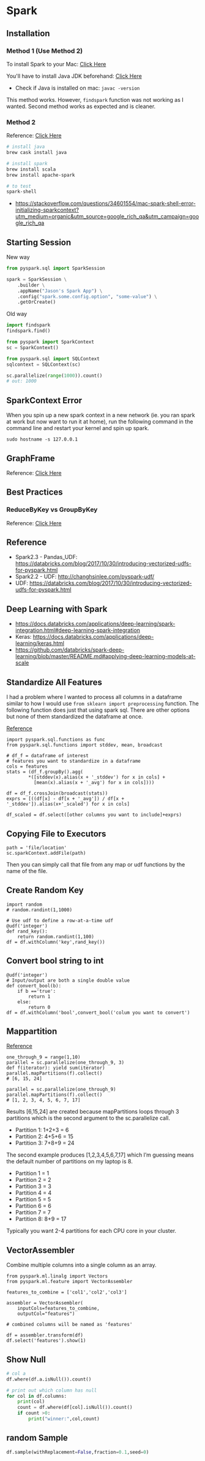 # Spark 

## Installation

### Method 1 (Use Method 2)

To install Spark to your Mac: [Click Here](https://medium.com/@GalarnykMichael/install-spark-on-mac-pyspark-453f395f240b)

You'll have to install Java JDK beforehand: [Click Here](http://www.oracle.com/technetwork/java/javase/downloads/jdk8-downloads-2133151.html)

- Check if Java is installed on mac: `javac -version`

This method works. However, `findspark` function was not working as I wanted. Second method works as expected and is cleaner. 

### Method 2 

Reference: [Click Here](https://medium.freecodecamp.org/installing-scala-and-apache-spark-on-mac-os-837ae57d283f)

```sh 
# install java 
brew cask install java

# install spark 
brew install scala
brew install apache-spark

# to test 
spark-shell
```

- https://stackoverflow.com/questions/34601554/mac-spark-shell-error-initializing-sparkcontext?utm_medium=organic&utm_source=google_rich_qa&utm_campaign=google_rich_qa

## Starting Session 

New way 

```py 
from pyspark.sql import SparkSession

spark = SparkSession \
    .builder \
    .appName("Jason's Spark App") \
    .config("spark.some.config.option", "some-value") \
    .getOrCreate()
```

Old way 

```py
import findspark
findspark.find() 

from pyspark import SparkContext
sc = SparkContext()

from pyspark.sql import SQLContext
sqlcontext = SQLContext(sc)

sc.parallelize(range(1000)).count()
# out: 1000 
```



## SparkContext Error
When you spin up a new spark context in a new network (ie. you ran spark at work but now want to run it at home), run the following command in the command line and restart your kernel and spin up spark. 

```
sudo hostname -s 127.0.0.1
```

## GraphFrame
Reference: [Click Here](https://databricks.com/blog/2016/03/03/introducing-graphframes.html)


## Best Practices 

### ReduceByKey vs GroupByKey
Reference: [Click Here](databricks.gitbooks.io/databricks-spark-knowledge-base/content/best_practices/prefer_reducebykey_over_groupbykey.html)


## Reference 
- Spark2.3 - Pandas_UDF: https://databricks.com/blog/2017/10/30/introducing-vectorized-udfs-for-pyspark.html
- Spark2.2 - UDF: http://changhsinlee.com/pyspark-udf/
- UDF: https://databricks.com/blog/2017/10/30/introducing-vectorized-udfs-for-pyspark.html

## Deep Learning with Spark 
- https://docs.databricks.com/applications/deep-learning/spark-integration.html#deep-learning-spark-integration
- Keras: https://docs.databricks.com/applications/deep-learning/keras.html
- https://github.com/databricks/spark-deep-learning/blob/master/README.md#applying-deep-learning-models-at-scale


## Standardize All Features 
I had a problem where I wanted to process all columns in a dataframe similar to how I would use `from sklearn import preprocessing` function. The following function does just that using spark sql. There are other options but none of them standardized the dataframe at once. 

[Reference](https://stackoverflow.com/questions/47624129/how-to-standardize-one-column-in-spark-using-standardscaler?utm_medium=organic&utm_source=google_rich_qa&utm_campaign=google_rich_qa)

```
import pyspark.sql.functions as func
from pyspark.sql.functions import stddev, mean, broadcast

# df_f = dataframe of interest 
# features you want to standardize in a dataframe 
cols = features 
stats = (df_f.groupBy().agg(
        *([stddev(x).alias(x + '_stddev') for x in cols] + 
          [mean(x).alias(x + '_avg') for x in cols])))

df = df_f.crossJoin(broadcast(stats))
exprs = [((df[x] - df[x + '_avg']) / df[x + '_stddev']).alias(x+'_scaled') for x in cols]

df_scaled = df.select([other columns you want to include]+exprs)
```

## Copying File to Executors 
```
path = 'file/location'
sc.sparkContext.addFile(path)
```
Then you can simply call that file from any map or udf functions by the name of the file. 

## Create Random Key 
```
import random 
# random.randint(1,1000)

# Use udf to define a row-at-a-time udf
@udf('integer')
def rand_key():
    return random.randint(1,100)
df = df.withColumn('key',rand_key())
```

## Convert bool string to int 
```
@udf('integer')
# Input/output are both a single double value
def convert_bool(b):
    if b =='true':
        return 1
    else:
        return 0
df = df.withColumn('bool',convert_bool('colum you want to convert')

```

## Mappartition 
[Reference](https://www.supergloo.com/fieldnotes/apache-spark-transformations-python-examples/#mapPartitions)

```
one_through_9 = range(1,10)
parallel = sc.parallelize(one_through_9, 3)
def f(iterator): yield sum(iterator)
parallel.mapPartitions(f).collect()
# [6, 15, 24]

parallel = sc.parallelize(one_through_9)
parallel.mapPartitions(f).collect()
# [1, 2, 3, 4, 5, 6, 7, 17]
```

Results [6,15,24] are created because mapPartitions loops through 3 partitions which is the second argument to the sc.parallelize call.

- Partition 1: 1+2+3 = 6
- Partition 2: 4+5+6 = 15
- Partition 3: 7+8+9 = 24
 
The second example produces [1,2,3,4,5,6,7,17] which I’m guessing means the default number of partitions on my laptop is 8.

- Partition 1 = 1
- Partition 2 = 2
- Partition 3 = 3
- Partition 4 = 4
- Partition 5 = 5
- Partition 6 = 6
- Partition 7 = 7
- Partition 8: 8+9 = 17

Typically you want 2-4 partitions for each CPU core in your cluster.

## VectorAssembler

Combine multiple columns into a single column as an array. 

```
from pyspark.ml.linalg import Vectors
from pyspark.ml.feature import VectorAssembler

features_to_combine = ['col1','col2','col3']

assembler = VectorAssembler(
    inputCols=features_to_combine,
    outputCol="features")

# combined columns will be named as 'features'

df = assembler.transform(df)
df.select('features').show(1)
```

## Show Null

```py
# col a 
df.where(df.a.isNull()).count()
```

```py
# print out which column has null 
for col in df.columns:
    print(col)
    count = df.where(df[col].isNull()).count() 
    if count >0:
        print("winner:",col,count)

```

## random Sample 
```py
df.sample(withReplacement=False,fraction=0.1,seed=0)
```